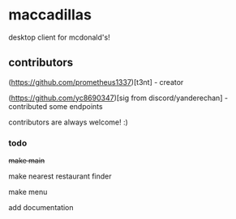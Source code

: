 # maccadillas
desktop client for mcdonald's!

## contributors

(https://github.com/prometheus1337)[t3nt] - creator 

(https://github.com/yc8690347)[sig from discord/yanderechan] - contributed some endpoints

contributors are always welcome! :)

### todo

~~make main~~

make nearest restaurant finder

make menu

add documentation
